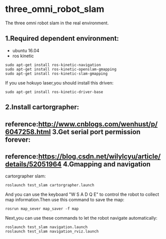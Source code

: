 # three_omni_robot_slam
The three omni robot slam in the real environment.

1.Required dependent environment:
----------------
- ubuntu 16.04
- ros kinetic

```
sudo apt-get install ros-kinetic-navigation
sudo apt-get install ros-kinetic-openslam-gmapping
sudo apt-get install ros-kinetic-slam-gmapping
```
If you use hokuyo laser,you should install this driven:
```
sudo apt-get install ros-kinetic-driver-base
```
2.Install cartorgrapher:
-----------------
reference:http://www.cnblogs.com/wenhust/p/6047258.html
3.Get serial port permission forever:
-----------------
reference:https://blog.csdn.net/wilylcyu/article/details/52051964
4.Gmapping and navigation
------------------
cartorgrapher slam:
```
roslaunch test_slam cartorgrapher.launch
```
And you can use the keyboard "W S A D Q E" to control the robot to collect map information.Then use this command to save the map:
```
rosrun map_sever map_saver -f map
```
Next,you can use these commands to let the robot navigate automatically:
```
roslaunch test_slam navigation.launch
roslaunch test_slam navigation_rviz.launch
```
